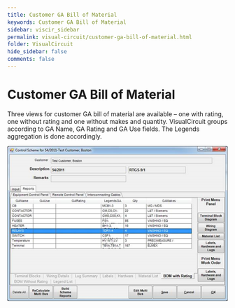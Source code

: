 ```yaml
---
title: Customer GA Bill of Material
keywords: Customer GA Bill of Material
sidebar: viscir_sidebar
permalink: visual-circuit/customer-ga-bill-of-material.html
folder: VisualCircuit
hide_sidebar: false
comments: false
---
```


# Customer GA Bill of Material

Three views for customer GA bill of material are available – one with rating, one without rating and one without makes and quantity. VisualCircuit groups according to GA Name, GA Rating and GA Use fields. The Legends aggregation is done accordingly.

![](/images/customer-ga-bill-of-material.png)
